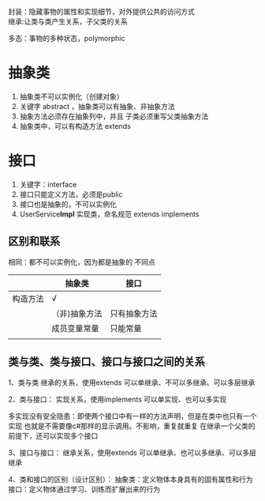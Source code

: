 封装：隐藏事物的属性和实现细节，对外提供公共的访问方式
\
继承:让类与类产生关系，子父类的关系

多态：事物的多种状态，polymorphic



# 抽象类
1. 抽象类不可以实例化（创建对象）
2. 关键字 abstract ，抽象类可以有抽象、非抽象方法
3. 抽象方法必须存在抽象列中，并且 子类必须重写父类抽象方法
4. 抽象类中，可以有构造方法
extends
# 接口
1. 关键字：interface
2. 接口只能定义方法，必须是public
3. 接口也是抽象的，不可以实例化
4. UserService**Impl**   实现类，命名规范
extends
implements
## 区别和联系
相同：都不可以实例化，因为都是抽象的
不同点

|      | 抽象类     | 接口     |
| ---- | ------- | ------ |
| 构造方法 | √       |        |
|      | （非)抽象方法 | 只有抽象方法 |
|      | 成员变量常量  | 只能常量   |
|      |         |        |

## 类与类、类与接口、接口与接口之间的关系

1、类与类 继承的关系，使用extends 可以单继承、不可以多继承、可以多层继承

2、类与接口： 实现关系，使用implements 可以单实现、也可以多实现 

多实现没有安全隐患：即使两个接口中有一样的方法声明，但是在类中也只有一个实现 也就是不需要像c#那样的显示调用。不影响，重复就重复 在继承一个父类的前提下，还可以实现多个接口 


3、接口与接口： 继承关系，使用extends 可以单继承、也可以多继承、可以多层继承


4、类和接口的区别（设计区别）： 抽象类：定义物体本身具有的固有属性和行为 接口：定义物体通过学习、训练而扩展出来的行为